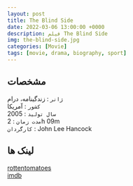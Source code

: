 ```yaml
---
layout: post
title: The Blind Side
date: 2022-03-06 13:00:00 +0000
description: فیلم The Blind Side
img: the-blind-side.jpg
categories: [Movie]
tags: [movie, drama, biography, sport]
---
```



## مشخصات

`ژانر` : زندگینامه، درام  
`کشور` : آمریکا  
`سال تولید` : 2005  
`مدت زمان` : 2h 09m  
`کارگردان` : John Lee Hancock

## لینک ها

[rottentomatoes](https://www.rottentomatoes.com/m/1212694-blind_side)  
[imdb](https://www.imdb.com/title/tt0878804/)